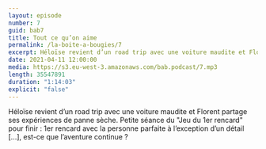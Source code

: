 ```yaml
---
layout: episode
number: 7
guid: bab7
title: Tout ce qu’on aime
permalink: /la-boite-a-bougies/7
excerpt: Héloïse revient d’un road trip avec une voiture maudite et Florent partage ses expériences de panne sèche. Petite séance du "Jeu du 1er rencard" pour finir 1er rencard avec la personne parfaite à l’exception d’un détail [...], est-ce que l’aventure continue ?
date: 2021-04-11 12:00:00
media: https://s3.eu-west-3.amazonaws.com/bab.podcast/7.mp3
length: 35547891
duration: "1:14:03"
explicit: "false"
---
```


Héloïse revient d’un road trip avec une voiture maudite et Florent partage ses expériences de panne sèche. Petite séance du "Jeu du 1er rencard" pour finir : 1er rencard avec la personne parfaite à l’exception d’un détail [...], est-ce que l’aventure continue ?